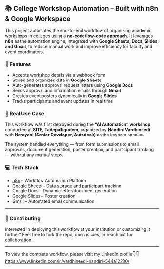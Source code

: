 ## 📚 College Workshop Automation – Built with n8n & Google Workspace

This project automates the end-to-end workflow of organizing academic workshops in colleges using a **no-code/low-code approach**. It leverages **n8n** as the automation engine, integrated with **Google Sheets, Docs, Slides, and Gmail**, to reduce manual work and improve efficiency for faculty and event coordinators.

### 🔧 Features

* Accepts workshop details via a webhook form
* Stores and organizes data in **Google Sheets**
* Auto-generates approval request letters using **Google Docs**
* Sends approval and information emails through **Gmail**
* Creates event posters dynamically in **Google Slides**
* Tracks participants and event updates in real time

### 🧠 Real Use Case

This workflow was first deployed during the **“AI Automation” workshop** conducted at **SITE, Tadepalligudem**, organized by **Nandini Vardhineedi** with **Narayani (Senior Developer, Autodesk)** as the keynote speaker.

The system handled everything — from form submissions to email approvals, document generation, poster creation, and participant tracking — without any manual steps.

### 💻 Tech Stack

* [n8n](https://n8n.io/) – Workflow Automation Platform
* Google Sheets – Data storage and participant tracking
* Google Docs – Dynamic letter/document generation
* Google Slides – Poster creation
* Gmail – Automated email communication

---

### 🤝 Contributing

Interested in deploying this workflow at your institution or customizing it further? Feel free to fork the repo, open issues, or reach out for collaboration.

---

To view the complete workflow, please visit my LinkedIn profile👇👇
https://www.linkedin.com/in/vardhineedi-nandini-544a12280/
